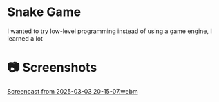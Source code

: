 # Snake Game

I wanted to try low-level programming instead of using a game engine, I learned a lot

# 📷 Screenshots

[Screencast from 2025-03-03 20-15-07.webm](https://github.com/user-attachments/assets/65ee3502-7fdd-496f-8260-c538fe0c90ff)

